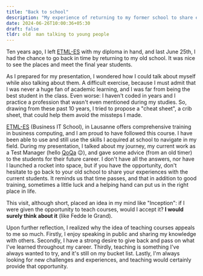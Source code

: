 ```yaml
---
title: "Back to school"
description: "My experience of returning to my former school to share experience to current students based on my own career path"
date: 2024-06-26T10:00:36+05:30
draft: false
tldr: old  man talking to young people
---
```


Ten years ago, I left [ETML-ES](http://etml.ch/formation/es/informatique-de-gestion) with my diploma in hand, and last June 25th, I had the chance to go back in time by returning to my old school. It was nice to see the places and meet the final year students.

As I prepared for my presentation, I wondered how I could talk about myself while also talking about them. A difficult exercise, because I must admit that I was never a huge fan of academic learning, and I was far from being the best student in the class. Even worse: I haven't coded in years and I practice a profession that wasn't even mentioned during my studies. So, drawing from these past 10 years, I tried to propose a "cheat sheet", a crib sheet, that could help them avoid the missteps I made.

[ETML-ES](http://etml.ch/formation/es/informatique-de-gestion) (Business IT School), in Lausanne offers comprehensive training in business computing, and I am proud to have followed this course. I have been able to use and still use the skills I acquired at school to navigate in my field.
During my presentation, I talked about my journey, my current work as a Test Manager (hello [QoQa](https://qoqa.ch) 😉), and gave some advice (from an old timer) to the students for their future career. I don't have all the answers, nor have I launched a rocket into space, but if you have the opportunity, don't hesitate to go back to your old school to share your experiences with the current students. It reminds us that time passes, and that in addition to good training, sometimes a little luck and a helping hand can put us in the right place in life.

This visit, although short, placed an idea in my mind like "Inception": if I were given the opportunity to teach courses, would I accept it? **I would surely think about it** (like Fedde le Grand).

Upon further reflection, I realized why the idea of teaching courses appeals to me so much. Firstly, I enjoy speaking in public and sharing my knowledge with others. Secondly, I have a strong desire to give back and pass on what I've learned throughout my career. Thirdly, teaching is something I've always wanted to try, and it's still on my bucket list. Lastly, I'm always looking for new challenges and experiences, and teaching would certainly provide that opportunity.
